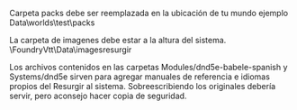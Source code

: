 Carpeta packs debe ser reemplazada en la ubicación de tu mundo ejemplo Data\worlds\test\packs

La carpeta de imagenes debe estar a la altura del sistema. \FoundryVtt\Data\imagesresurgir

Los archivos contenidos en las carpetas Modules/dnd5e-babele-spanish y Systems/dnd5e sirven para agregar manuales de referencia e idiomas propios del Resurgir al sistema. Sobreescribiendo los originales debería servir, pero aconsejo hacer copia de seguridad.
